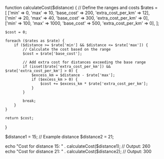 function calculateCost($distance)
{
    // Define the ranges and costs
    $rates = [
        ['min' => 0, 'max' => 10, 'base_cost' => 200, 'extra_cost_per_km' => 12],
        ['min' => 20, 'max' => 40, 'base_cost' => 300, 'extra_cost_per_km' => 0],
        ['min' => 100, 'max' => 1000, 'base_cost' => 500, 'extra_cost_per_km' => 0],
    ];

    $cost = 0;

    foreach ($rates as $rate) {
        if ($distance >= $rate['min'] && $distance <= $rate['max']) {
            // Calculate the cost based on the range
            $cost = $rate['base_cost'];

            // Add extra cost for distances exceeding the base range
            if (isset($rate['extra_cost_per_km']) && $rate['extra_cost_per_km'] > 0) {
                $excess_km = $distance - $rate['max'];
                if ($excess_km > 0) {
                    $cost += $excess_km * $rate['extra_cost_per_km'];
                }
            }

            break;
        }
    }

    return $cost;
}



$distance1 = 15; // Example distance
$distance2 = 21;

echo "Cost for distance 15: " . calculateCost($distance1); // Output: 260
echo "Cost for distance 21: " . calculateCost($distance2); // Output: 300